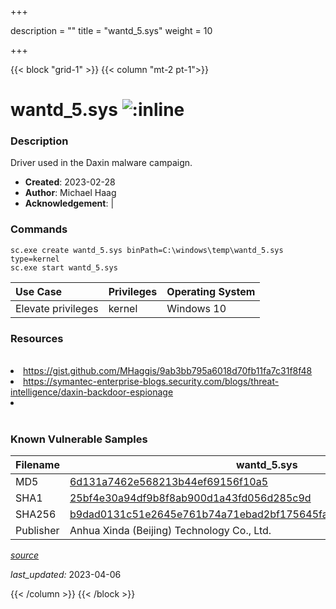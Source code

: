 +++

description = ""
title = "wantd_5.sys"
weight = 10

+++


{{< block "grid-1" >}}
{{< column "mt-2 pt-1">}}


# wantd_5.sys ![:inline](/images/twitter_verified.png) 


### Description

Driver used in the Daxin malware campaign.

- **Created**: 2023-02-28
- **Author**: Michael Haag
- **Acknowledgement**:  | [](https://twitter.com/)

### Commands

```
sc.exe create wantd_5.sys binPath=C:\windows\temp\wantd_5.sys type=kernel
sc.exe start wantd_5.sys
```

| Use Case | Privileges | Operating System | 
|:---- | ---- | ---- |
| Elevate privileges | kernel | Windows 10 |

### Resources
<br>
<li><a href="https://gist.github.com/MHaggis/9ab3bb795a6018d70fb11fa7c31f8f48">https://gist.github.com/MHaggis/9ab3bb795a6018d70fb11fa7c31f8f48</a></li>
<li><a href="https://symantec-enterprise-blogs.security.com/blogs/threat-intelligence/daxin-backdoor-espionage">https://symantec-enterprise-blogs.security.com/blogs/threat-intelligence/daxin-backdoor-espionage</a></li>
<li><a href=""></a></li>
<br>

### Known Vulnerable Samples

| Filename | wantd_5.sys |
|:---- | ---- | 
| MD5 | <a href="https://www.virustotal.com/gui/file/6d131a7462e568213b44ef69156f10a5">6d131a7462e568213b44ef69156f10a5</a> |
| SHA1 | <a href="https://www.virustotal.com/gui/file/25bf4e30a94df9b8f8ab900d1a43fd056d285c9d">25bf4e30a94df9b8f8ab900d1a43fd056d285c9d</a> |
| SHA256 | <a href="https://www.virustotal.com/gui/file/b9dad0131c51e2645e761b74a71ebad2bf175645fa9f42a4ab0e6921b83306e3">b9dad0131c51e2645e761b74a71ebad2bf175645fa9f42a4ab0e6921b83306e3</a> |
| Publisher | Anhua Xinda (Beijing) Technology Co., Ltd. || Signature | T, h, e,  , d, i, g, i, t, a, l,  , s, i, g, n, a, t, u, r, e,  , o, f,  , t, h, e,  , o, b, j, e, c, t,  , d, i, d,  , n, o, t,  , v, e, r, i, f, y, .   || Date | 8:23 PM 2/28/2022 || Company | Microsoft Corporation || Description | WAN Transport Driver || Product | Microsoft Windows Operating System |


[*source*](https://github.com/magicsword-io/LOLDrivers/tree/main/yaml/wantd_5.yaml)

*last_updated:* 2023-04-06








{{< /column >}}
{{< /block >}}
